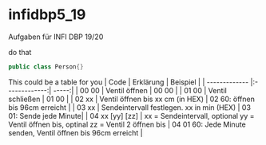 # infidbp5_19
Aufgaben für INFI DBP 19/20

do that 

```JAVA
public class Person{}
```

This could be a table for you
| Code        | Erklärung           | Beispiel  |
| ------------- |:-------------:| -----:|
| 00 00      | Ventil öffnen    | 00 00 |
| 01 00      | Ventil schließen |   01 00 |
| 02 xx      | Ventil öffnen bis xx cm (in HEX)      |    02 60: öffnen bis 96cm erreicht |
| 03 xx | Sendeintervall festlegen. xx in min (HEX) | 03 01: Sende jede Minute|
| 04 xx [yy] [zz] | xx = Sendeintervall, optional yy = Ventil öffnen bis, optinal zz = Ventil 2 öffnen bis | 04 01 60: Jede Minute senden, Ventil öffnen bis 96cm erreicht |
